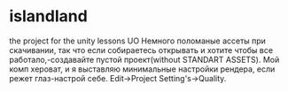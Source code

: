 # islandland
the project for the unity lessons UO
Немного поломаные ассеты при скачивании, так что если собираетесь открывать и хотите чтобы все работало,-создавайте пустой проект(without STANDART ASSETS). Мой комп хероват, и я выставляю минимальные настройки рендера, если режет глаз-настрой себе. Edit->Project Setting's->Quality.
